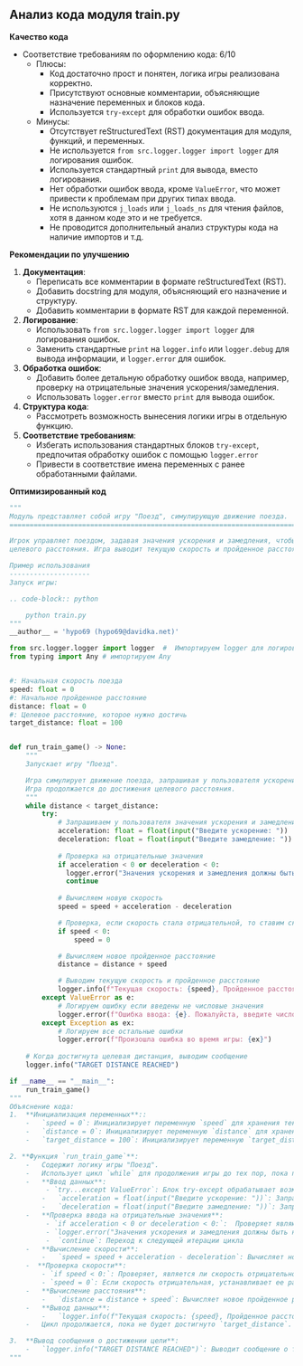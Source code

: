 ## Анализ кода модуля train.py

**Качество кода**

-   Соответствие требованиям по оформлению кода: 6/10
    -   Плюсы:
        -   Код достаточно прост и понятен, логика игры реализована корректно.
        -   Присутствуют основные комментарии, объясняющие назначение переменных и блоков кода.
        -   Используется `try-except` для обработки ошибок ввода.
    -   Минусы:
        -   Отсутствует reStructuredText (RST) документация для модуля, функций, и переменных.
        -   Не используется `from src.logger.logger import logger` для логирования ошибок.
        -   Используется стандартный `print` для вывода, вместо логирования.
        -   Нет обработки ошибок ввода, кроме `ValueError`, что может привести к проблемам при других типах ввода.
        -   Не используются `j_loads` или `j_loads_ns` для чтения файлов, хотя в данном коде это и не требуется.
        -   Не проводится дополнительный анализ структуры кода на наличие импортов и т.д.

**Рекомендации по улучшению**

1.  **Документация**:
    -   Переписать все комментарии в формате reStructuredText (RST).
    -   Добавить docstring для модуля, объясняющий его назначение и структуру.
    -   Добавить комментарии в формате RST для каждой переменной.
2.  **Логирование**:
    -   Использовать `from src.logger.logger import logger` для логирования ошибок.
    -   Заменить стандартные `print` на `logger.info` или `logger.debug` для вывода информации, и `logger.error` для ошибок.
3.  **Обработка ошибок**:
    -   Добавить более детальную обработку ошибок ввода, например, проверку на отрицательные значения ускорения/замедления.
    -   Использовать `logger.error` вместо `print` для вывода ошибок.
4.  **Структура кода**:
    -   Рассмотреть возможность вынесения логики игры в отдельную функцию.
5. **Соответствие требованиям**:
     -   Избегать использования стандартных блоков `try-except`, предпочитая обработку ошибок с помощью `logger.error`
     -   Привести в соответствие имена переменных с ранее обработанными файлами.
   

**Оптимизированный код**

```python
"""
Модуль представляет собой игру "Поезд", симулирующую движение поезда.
=========================================================================================

Игрок управляет поездом, задавая значения ускорения и замедления, чтобы достичь
целевого расстояния. Игра выводит текущую скорость и пройденное расстояние на каждом шаге.

Пример использования
--------------------
Запуск игры:

.. code-block:: python

    python train.py
"""
__author__ = 'hypo69 (hypo69@davidka.net)'

from src.logger.logger import logger  #  Импортируем logger для логирования
from typing import Any # импортируем Any


#: Начальная скорость поезда
speed: float = 0  
#: Начальное пройденное расстояние
distance: float = 0
#: Целевое расстояние, которое нужно достичь
target_distance: float = 100


def run_train_game() -> None:
    """
    Запускает игру "Поезд".

    Игра симулирует движение поезда, запрашивая у пользователя ускорение и замедление.
    Игра продолжается до достижения целевого расстояния.
    """
    while distance < target_distance:
        try:
            # Запрашиваем у пользователя значения ускорения и замедления
            acceleration: float = float(input("Введите ускорение: "))
            deceleration: float = float(input("Введите замедление: "))
            
            # Проверка на отрицательные значения
            if acceleration < 0 or deceleration < 0:
              logger.error("Значения ускорения и замедления должны быть неотрицательными.")
              continue
              
            # Вычисляем новую скорость
            speed = speed + acceleration - deceleration

            # Проверка, если скорость стала отрицательной, то ставим скорость = 0
            if speed < 0:
                speed = 0

            # Вычисляем новое пройденное расстояние
            distance = distance + speed

            # Выводим текущую скорость и пройденное расстояние
            logger.info(f"Текущая скорость: {speed}, Пройденное расстояние: {distance}")
        except ValueError as e:
            # Логируем ошибку если введены не числовые значения
            logger.error(f"Ошибка ввода: {e}. Пожалуйста, введите числовые значения.")
        except Exception as ex:
            # Логируем все остальные ошибки
            logger.error(f"Произошла ошибка во время игры: {ex}")
            
    # Когда достигнута целевая дистанция, выводим сообщение
    logger.info("TARGET DISTANCE REACHED")

if __name__ == "__main__":
    run_train_game()
"""
Объяснение кода:
1.  **Инициализация переменных**::
    -   `speed = 0`: Инициализирует переменную `speed` для хранения текущей скорости поезда. Начальная скорость равна 0.
    -   `distance = 0`: Инициализирует переменную `distance` для хранения пройденного расстояния. Начальное расстояние равно 0.
    -   `target_distance = 100`: Инициализирует переменную `target_distance` для хранения целевого расстояния, которое нужно достичь. Целевое расстояние равно 100.

2. **Функция `run_train_game`**:
    -   Содержит логику игры "Поезд".
    -   Использует цикл `while` для продолжения игры до тех пор, пока пройденное расстояние не достигнет целевого расстояния.
    -   **Ввод данных**:
         - `try...except ValueError`: Блок try-except обрабатывает возможные ошибки ввода. Если пользователь введет не число, то будет выведено сообщение об ошибке.
        -   `acceleration = float(input("Введите ускорение: "))`: Запрашивает у пользователя значение ускорения и преобразует его в число с плавающей точкой (float).
        -   `deceleration = float(input("Введите замедление: "))`: Запрашивает у пользователя значение замедления и преобразует его в число с плавающей точкой (float).
    -   **Проверка ввода на отрицательные значения**:
         - `if acceleration < 0 or deceleration < 0:`:  Проверяет являются ли значения ускорения или замедления отрицательными.
         - `logger.error("Значения ускорения и замедления должны быть неотрицательными.")`: Если значения отрицательны, выводится сообщение об ошибке в лог
         -  `continue`: Переход к следующей итерации цикла
    -   **Вычисление скорости**:
        -   `speed = speed + acceleration - deceleration`: Вычисляет новую скорость, прибавляя ускорение и вычитая замедление из текущей скорости.
    -  **Проверка скорости**:
        - `if speed < 0:`: Проверяет, является ли скорость отрицательной.
        - `speed = 0`: Если скорость отрицательная, устанавливает ее равной 0.
    -   **Вычисление расстояния**:
        -   `distance = distance + speed`: Вычисляет новое пройденное расстояние, прибавляя к текущему расстоянию произведение текущей скорости.
    -   **Вывод данных**:
        -   `logger.info(f"Текущая скорость: {speed}, Пройденное расстояние: {distance}")`: Выводит текущую скорость и пройденное расстояние в лог.
    -   Цикл продолжается, пока не будет достигнуто `target_distance`.

3.  **Вывод сообщения о достижении цели**:
    -   `logger.info("TARGET DISTANCE REACHED")`: Выводит сообщение о том, что целевое расстояние достигнуто, после выхода из цикла.
"""